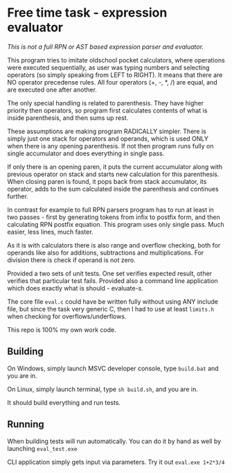 # Free time task - expression evaluator

_This is not a full RPN or AST based expression parser and evaluator._

This program tries to imitate oldschool pocket calculators, where operations were executed sequentially, as user was typing numbers and selecting operators (so simply speaking from LEFT to RIGHT). It means that there are NO operator precedense rules. All four operators (+, -, *, /) are equal, and are executed one after another.

The only special handling is related to parenthesis. They have higher priority then operators, so program first calculates contents of what is inside parenthesis, and then sums up rest.

These assumptions are making program RADICALLY simpler. There is simply just one stack for operators and operands, which is used ONLY when there is any opening parenthesis. If not then program runs fully on single accumulator and does everything in single pass.

If only there is an opening paren, it puts the current accumulator along with previous operator on stack and starts new calculation for this parenthesis. When closing paren is found, it pops back from stack accumulator, its operator, adds to the sum calculated inside the parenthesis and continues further.

In contrast for example to full RPN parsers program has to run at least in two passes - first by generating tokens from infix to postfix form, and then calculating RPN postfix equation. This program uses only single pass. Much easier, less lines, much faster.

As it is with calculators there is also range and overflow checking, both for operands like also for additions, subtractions and multiplications. For division there is check if operand is not zero.

Provided a two sets of unit tests. One set verifies expected result, other verifies that particular test fails. Provided also a command line application which does exactly what is should - evaluate-s.

The core file `eval.c` could have be written fully without using ANY include file, but since the task very generic C, then I had to use at least `limits.h` when checking for overflows/underflows.

This repo is 100% my own work code.

## Building

On Windows, simply launch MSVC developer console, type `build.bat` and you are in.

On Linux, simply launch terminal, type `sh build.sh`, and you are in.

It should build everything and run tests.

## Running

When building tests will run automatically. You can do it by hand as well by launching `eval_test.exe`

CLI application simply gets input via parameters. Try it out `eval.exe 1+2*3/4`